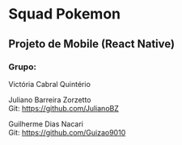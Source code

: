 # Squad Pokemon
## Projeto de Mobile (React Native)
### Grupo: 
Victória Cabral Quintério

Juliano Barreira Zorzetto <br>
Git: https://github.com/JulianoBZ

Guilherme Dias Nacari <br>
Git: https://github.com/Guizao9010
